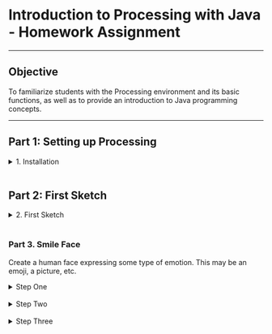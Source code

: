 # Introduction to Processing with Java - Homework Assignment

---

## Objective

To familiarize students with the Processing environment and its basic functions, as well as to provide an introduction to Java programming concepts.

---

## Part 1: Setting up Processing

<details>
<summary>1. Installation</summary>

<a href="[https://processing.org/reference](https://processing.org/reference)">Processing Reference</a>


  Download and install the Processing software from <a href="[https://processing.org/reference](https://processing.org/reference)">Processing Reference</a>


  Open the Processing IDE and familiarize yourself with the interface.
</details>
<br>

## Part 2: First Sketch

<details>
<summary>2. First Sketch</summary>

Before looking at the answer, research and document how to create a new sketch, and record your answer. Next, verify your code below, and define excatly what each word is doing
<br>

<details>
<summary>Code Answer</summary>
<pre>
  <code>
      
        // This is a comment
        void setup() {
          size(400, 400);
          background(200);
        }
      
        void draw() {
          ellipse(200, 200, 50, 50);
        }
  </code>
</pre>


</details>
<br>


Press the play button (or Ctrl+R) to run your sketch.

<details>
<summary>Detailed Answer</summary>


You should see a window with a circle in the center of it. This is because the <pre>
  <code>size(400, 400)</code></pre> function sets the size of the window to be 400x400 pixels, the <pre>
  <code>background(200)</code></pre> function sets the background color to a shade of gray, and the <pre>
  <code>ellipse(200, 200, 50, 50)  </code>
</pre>function draws a circle in the center of the window with a width and height of 50 pixels.

Void means the function will not return a value
the () is where an argument for the function would go
{} denotes everything that belongs to the function

</details>
</details>

<br>

### Part 3. Smile Face

Create a human face expressing some type of emotion. This may be an emoji, a picture, etc.

<details>
<summary>Step One</summary>

1. Set the canvas size, background color, and shape color:
   ![coords](https://github.com/riverdaleGithub/processing_23_24/blob/main/imgs/j1/coords.png?raw=true)

</details>

<br>
<details>
<summary>Step Two</summary>

2. Use geometry to create the face:
   ![coords](https://github.com/riverdaleGithub/processing_23_24/blob/main/imgs/j1/geometry.png?raw=true)

</details>
<br>
<details>
<summary>Step Three</summary>

3. Use Documentation to pick one new function to use in your assignment:
   [Processing Documentation](https://processing.org/reference)

</details>


